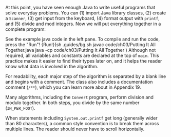 At this point, you have seen enough Java to write useful programs that solve everyday problems. You can (1) import Java library classes, (2) create a `Scanner`, (3) get input from the keyboard, (4) format output with `printf`, and (5) divide and mod integers. Now we will put everything together in a complete program:





See the example java code in the left pane. To compile and run the code, press the "Run"!
{Run!}(sh .guides/bg.sh javac code/ch03/Putting It All Together.java java -cp code/ch03/Putting It All Together )
 Although not required, all variables and constants are declared at the top of `main`. This practice makes it easier to find their types later on, and it helps the reader know what data is involved in the algorithm.


For readability, each major step of the algorithm is separated by a blank line and begins with a comment. The class also includes a documentation comment (`/**`), which you can learn more about in Appendix 19.

Many algorithms, including the `Convert` program, perform division and modulo together. In both steps, you divide by the same number (`IN_PER_FOOT`).

When statements including `System.out.printf` get long (generally wider than 80 characters), a common style convention is to break them across multiple lines. The reader should never have to scroll horizontally.